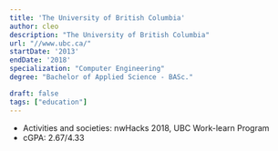 ```yaml
---
title: 'The University of British Columbia'
author: cleo
description: "The University of British Columbia"
url: "//www.ubc.ca/"
startDate: '2013'
endDate: '2018'
specialization: "Computer Engineering"
degree: "Bachelor of Applied Science - BASc."

draft: false
tags: ["education"]
---
```

- Activities and societies: nwHacks 2018, UBC Work-learn Program
- cGPA: 2.67/4.33